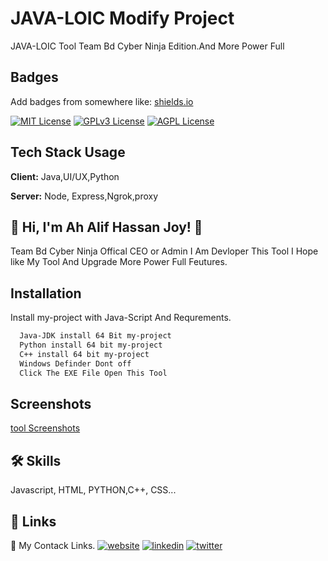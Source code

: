 # JAVA-LOIC Modify Project

JAVA-LOIC Tool Team Bd Cyber Ninja Edition.And More Power Full


## Badges

Add badges from somewhere like: [shields.io](https://shields.io/)

[![MIT License](https://img.shields.io/badge/License-MIT-green.svg)](https://choosealicense.com/licenses/mit/)
[![GPLv3 License](https://img.shields.io/badge/License-GPL%20v3-yellow.svg)](https://opensource.org/licenses/)
[![AGPL License](https://img.shields.io/badge/license-AGPL-blue.svg)](http://www.gnu.org/licenses/agpl-3.0)


## Tech Stack Usage

**Client:** Java,UI/UX,Python

**Server:** Node, Express,Ngrok,proxy


## 🚀 Hi, I'm Ah Alif Hassan Joy! 👋
Team Bd Cyber Ninja Offical CEO or Admin I Am Devloper This Tool I Hope like My Tool And Upgrade More Power Full Feutures.



## Installation

Install my-project with Java-Script And Requrements.

```bash
  Java-JDK install 64 Bit my-project
  Python install 64 bit my-project
  C++ install 64 bit my-project
  Windows Definder Dont off
  Click The EXE File Open This Tool

```
    
## Screenshots
[tool Screenshots](https://github.com/Alif145/JAVA-LOIC/blob/main/java_loic.png)


## 🛠 Skills
Javascript, HTML, PYTHON,C++, CSS...


## 🔗 Links
🔗 My Contack Links.
[![website](https://img.shields.io/badge/my_website-000?style=for-the-badge&logo=ko-fi&logoColor=white)](https://aliffreelancer.website2.me//)
[![linkedin](https://img.shields.io/badge/linkedin-0A66C2?style=for-the-badge&logo=linkedin&logoColor=white)](www.linkedin.com/in/ah-alif-hassan-joy-61966b256/)
[![twitter](https://img.shields.io/badge/twitter-1DA1F2?style=for-the-badge&logo=twitter&logoColor=white)](https://twitter.com/ahalifhassanjoy/)
